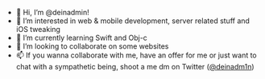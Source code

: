 - 👋 Hi, I’m @deinadmin!
- 👀 I’m interested in web & mobile development, server related stuff and iOS tweaking 
- 🌱 I’m currently learning Swift and Obj-c
- 💞️ I’m looking to collaborate on some websites
- 📫 If you wanna collaborate with me, have an offer for me or just want to chat with a sympathetic being, shoot a me dm on Twitter ([@deinadm1n](https://twitter.com/deinadm1n))
